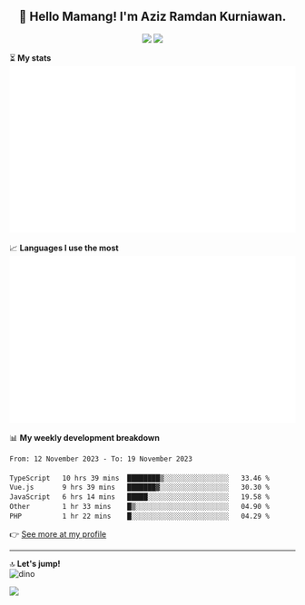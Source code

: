 <h2 align="center">👋 Hello Mamang! I'm Aziz Ramdan Kurniawan.</h2>  
<p align="center">
  <img src="https://komarev.com/ghpvc/?username=azizramdan">
  <img src="https://wakatime.com/badge/user/90056fa0-4c31-4eca-954e-2a3ac05896f9.svg">
</p>
    
⏳ **My stats**  
![](https://raw.githubusercontent.com/azizramdan/github-stats/master/generated/overview.svg#gh-dark-mode-only)

📈 **Languages I use the most**  
![](https://raw.githubusercontent.com/azizramdan/github-stats/master/generated/languages.svg#gh-dark-mode-only)

📊 **My weekly development breakdown**
<!--START_SECTION:waka-->

```txt
From: 12 November 2023 - To: 19 November 2023

TypeScript   10 hrs 39 mins  ████████▒░░░░░░░░░░░░░░░░   33.46 %
Vue.js       9 hrs 39 mins   ███████▓░░░░░░░░░░░░░░░░░   30.30 %
JavaScript   6 hrs 14 mins   █████░░░░░░░░░░░░░░░░░░░░   19.58 %
Other        1 hr 33 mins    █▒░░░░░░░░░░░░░░░░░░░░░░░   04.90 %
PHP          1 hr 22 mins    █░░░░░░░░░░░░░░░░░░░░░░░░   04.29 %
```

<!--END_SECTION:waka-->
👉 [See more at my profile](https://wakatime.com/@azizramdan)
***
🔝 **Let's jump!**  
![dino](https://raw.githubusercontent.com/azizramdan/azizramdan/master/dino.gif)  

![](https://hit.yhype.me/github/profile?user_id=27954794)
